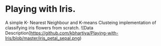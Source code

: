 # Playing with Iris.
A simple K- Nearest Neighbour and K-means Clusteing  implementation of classifying iris flowers from scratch.
![Data Description]https://github.com/kbhartiya/Playing-with-Iris/blob/master/iris_petal_sepal.png)
